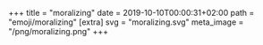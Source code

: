 +++
title = "moralizing"
date = 2019-10-10T00:00:31+02:00
path = "emoji/moralizing"
[extra]
svg = "moralizing.svg"
meta_image = "/png/moralizing.png"
+++
